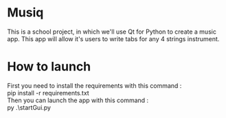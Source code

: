 # Musiq

This is a school project, in which we'll use Qt for Python to create a music app.
This app will allow it's users to write tabs for any 4 strings instrument.

# How to launch

First you need to install the requirements with this command : \
<space> pip install -r requirements.txt\
Then you can launch the app with this command : \
<space> py .\startGui.py
